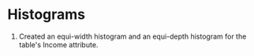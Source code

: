 # Histograms

1) Created an equi-width histogram and an equi-depth histogram
for the table's Income attribute.